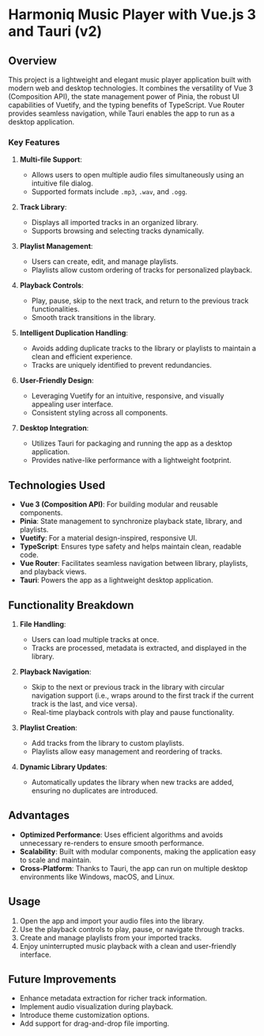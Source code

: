 # Harmoniq Music Player with Vue.js 3 and Tauri (v2)

## Overview
This project is a lightweight and elegant music player application built with modern web and desktop technologies. It combines the versatility of Vue 3 (Composition API), the state management power of Pinia, the robust UI capabilities of Vuetify, and the typing benefits of TypeScript. Vue Router provides seamless navigation, while Tauri enables the app to run as a desktop application.

### Key Features
1. **Multi-file Support**:
    - Allows users to open multiple audio files simultaneously using an intuitive file dialog.
    - Supported formats include `.mp3`, `.wav`, and `.ogg`.

2. **Track Library**:
    - Displays all imported tracks in an organized library.
    - Supports browsing and selecting tracks dynamically.

3. **Playlist Management**:
    - Users can create, edit, and manage playlists.
    - Playlists allow custom ordering of tracks for personalized playback.

4. **Playback Controls**:
    - Play, pause, skip to the next track, and return to the previous track functionalities.
    - Smooth track transitions in the library.

5. **Intelligent Duplication Handling**:
    - Avoids adding duplicate tracks to the library or playlists to maintain a clean and efficient experience.
    - Tracks are uniquely identified to prevent redundancies.

6. **User-Friendly Design**:
    - Leveraging Vuetify for an intuitive, responsive, and visually appealing user interface.
    - Consistent styling across all components.

7. **Desktop Integration**:
    - Utilizes Tauri for packaging and running the app as a desktop application.
    - Provides native-like performance with a lightweight footprint.

## Technologies Used
- **Vue 3 (Composition API)**: For building modular and reusable components.
- **Pinia**: State management to synchronize playback state, library, and playlists.
- **Vuetify**: For a material design-inspired, responsive UI.
- **TypeScript**: Ensures type safety and helps maintain clean, readable code.
- **Vue Router**: Facilitates seamless navigation between library, playlists, and playback views.
- **Tauri**: Powers the app as a lightweight desktop application.

## Functionality Breakdown
1. **File Handling**:
    - Users can load multiple tracks at once.
    - Tracks are processed, metadata is extracted, and displayed in the library.

2. **Playback Navigation**:
    - Skip to the next or previous track in the library with circular navigation support (i.e., wraps around to the first track if the current track is the last, and vice versa).
    - Real-time playback controls with play and pause functionality.

3. **Playlist Creation**:
    - Add tracks from the library to custom playlists.
    - Playlists allow easy management and reordering of tracks.

4. **Dynamic Library Updates**:
    - Automatically updates the library when new tracks are added, ensuring no duplicates are introduced.

## Advantages
- **Optimized Performance**: Uses efficient algorithms and avoids unnecessary re-renders to ensure smooth performance.
- **Scalability**: Built with modular components, making the application easy to scale and maintain.
- **Cross-Platform**: Thanks to Tauri, the app can run on multiple desktop environments like Windows, macOS, and Linux.

## Usage
1. Open the app and import your audio files into the library.
2. Use the playback controls to play, pause, or navigate through tracks.
3. Create and manage playlists from your imported tracks.
4. Enjoy uninterrupted music playback with a clean and user-friendly interface.

## Future Improvements
- Enhance metadata extraction for richer track information.
- Implement audio visualization during playback.
- Introduce theme customization options.
- Add support for drag-and-drop file importing.
